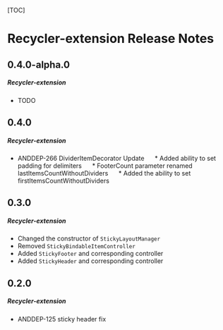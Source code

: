 [TOC]
# Recycler-extension Release Notes
## 0.4.0-alpha.0
##### Recycler-extension
* TODO
## 0.4.0
##### Recycler-extension
* ANDDEP-266 DividerItemDecorator Update
     * Added ability to set padding for delimiters
     * FooterCount parameter renamed lastItemsCountWithoutDividers
     * Added the ability to set firstItemsCountWithoutDividers
## 0.3.0
##### Recycler-extension
* Changed the constructor of `StickyLayoutManager`
* Removed `StickyBindableItemController`
* Added `StickyFooter` and corresponding controller
* Added `StickyHeader` and corresponding controller
## 0.2.0
##### Recycler-extension
* ANDDEP-125 sticky header fix